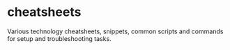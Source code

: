 # cheatsheets

Various technology cheatsheets, snippets, common scripts and commands for setup and troubleshooting tasks.
